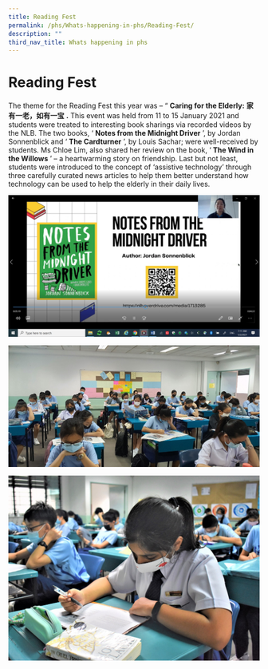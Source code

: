 ```yaml
---
title: Reading Fest
permalink: /phs/Whats-happening-in-phs/Reading-Fest/
description: ""
third_nav_title: Whats happening in phs
---
```

# **Reading Fest**

The theme for the Reading Fest this year was – “ **Caring for the Elderly:** **家有一老，如有一宝** **.** This event was held from 11 to 15 January 2021 and students were treated to interesting book sharings via recorded videos by the NLB. The two books, ‘ **Notes from the Midnight Driver** ’, by Jordan Sonnenblick and ‘ **The Cardturner** ’, by Louis Sachar; were well-received by students. Ms Chloe Lim, also shared her review on the book, ‘ **The Wind in the Willows** ’ – a heartwarming story on friendship. Last but not least, students were introduced to the concept of ‘assistive technology’ through three carefully curated news articles to help them better understand how technology can be used to help the elderly in their daily lives.

![](/images/The%20mid%20night%20driver%20-screenshot.jpg)

![](/images/20210118_080052.jpg)

![](/images/164_0263.jpg)